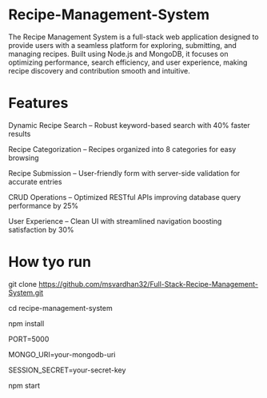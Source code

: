 # Recipe-Management-System

The Recipe Management System is a full-stack web application designed to provide users with a seamless platform for exploring, submitting, and managing recipes. Built using Node.js and MongoDB, it focuses on optimizing performance, search efficiency, and user experience, making recipe discovery and contribution smooth and intuitive.



# Features

Dynamic Recipe Search – Robust keyword-based search with 40% faster results

Recipe Categorization – Recipes organized into 8 categories for easy browsing

Recipe Submission – User-friendly form with server-side validation for accurate entries

CRUD Operations – Optimized RESTful APIs improving database query performance by 25%

User Experience – Clean UI with streamlined navigation boosting satisfaction by 30%


# How tyo run

git clone https://github.com/msvardhan32/Full-Stack-Recipe-Management-System.git

cd recipe-management-system

npm install

PORT=5000

MONGO_URI=your-mongodb-uri

SESSION_SECRET=your-secret-key

npm start


